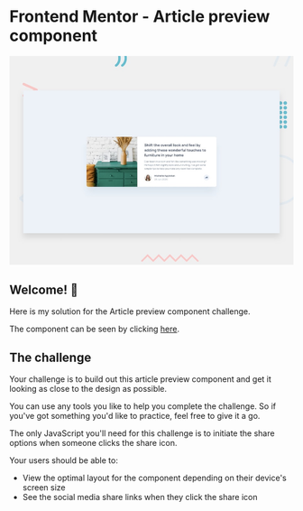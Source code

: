# Frontend Mentor - Article preview component

![Design preview for the Article preview component coding challenge](./design/desktop-preview.jpg)

## Welcome! 👋

Here is my solution for the Article preview component challenge.

The component can be seen by clicking [here](https://clemhlrdt.github.io/article-preview-component).

## The challenge

Your challenge is to build out this article preview component and get it looking as close to the design as possible.

You can use any tools you like to help you complete the challenge. So if you've got something you'd like to practice, feel free to give it a go.

The only JavaScript you'll need for this challenge is to initiate the share options when someone clicks the share icon.

Your users should be able to:

- View the optimal layout for the component depending on their device's screen size
- See the social media share links when they click the share icon
